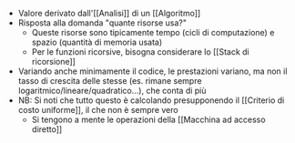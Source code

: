 - Valore derivato dall'[[Analisi]] di un [[Algoritmo]]
- Risposta alla domanda "quante risorse usa?"
	- Queste risorse sono tipicamente tempo (cicli di computazione) e spazio (quantità di memoria usata)
	- Per le funzioni ricorsive, bisogna considerare lo [[Stack di ricorsione]]
- Variando anche minimamente il codice, le prestazioni variano, ma non il tasso di crescita delle stesse (es. rimane sempre logaritmico/lineare/quadratico...), che conta di più
- NB: Si noti che tutto questo è calcolando presupponendo il [[Criterio di costo uniforme]], il che non è sempre vero
	- Si tengono a mente le operazioni della [[Macchina ad accesso diretto]]